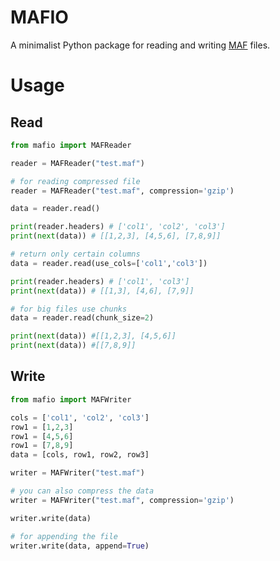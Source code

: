 # MAFIO

A minimalist Python package for reading and writing [MAF](https://docs.gdc.cancer.gov/Data/File_Formats/MAF_Format/#:~:text=Mutation%20Annotation%20Format%20(MAF)%20is,(or%20open-access).) files.

# Usage

## Read
```py
from mafio import MAFReader

reader = MAFReader("test.maf")

# for reading compressed file
reader = MAFReader("test.maf", compression='gzip')

data = reader.read()

print(reader.headers) # ['col1', 'col2', 'col3']
print(next(data)) # [[1,2,3], [4,5,6], [7,8,9]]

# return only certain columns
data = reader.read(use_cols=['col1','col3'])

print(reader.headers) # ['col1', 'col3']
print(next(data)) # [[1,3], [4,6], [7,9]]

# for big files use chunks
data = reader.read(chunk_size=2)

print(next(data)) #[[1,2,3], [4,5,6]]
print(next(data)) #[[7,8,9]]

```
## Write
```py
from mafio import MAFWriter

cols = ['col1', 'col2', 'col3']
row1 = [1,2,3]
row1 = [4,5,6]
row1 = [7,8,9]
data = [cols, row1, row2, row3]

writer = MAFWriter("test.maf")

# you can also compress the data
writer = MAFWriter("test.maf", compression='gzip')

writer.write(data)

# for appending the file
writer.write(data, append=True)
```
